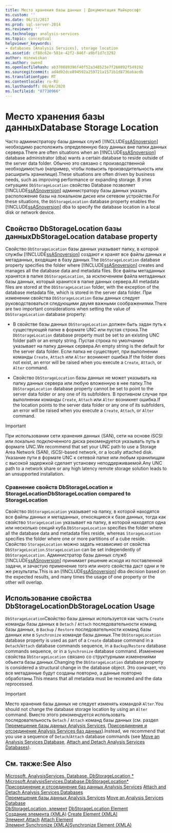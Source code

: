 ```yaml
---
title: Место хранения базы данных | Документация Майкрософт
ms.custom: ''
ms.date: 06/13/2017
ms.prod: sql-server-2014
ms.reviewer: ''
ms.technology: analysis-services
ms.topic: conceptual
helpviewer_keywords:
- databases [Analysis Services], storage location
ms.assetid: cf88c62e-581e-42f2-846f-a9bf1d7c3292
author: minewiskan
ms.author: owend
ms.openlocfilehash: ab370889396f40f52a348523e7f268892f549192
ms.sourcegitcommit: ad4d92dce894592a259721a1571b1d8736abacdb
ms.translationtype: MT
ms.contentlocale: ru-RU
ms.lasthandoff: 08/04/2020
ms.locfileid: "87730966"
---
```

# <a name="database-storage-location"></a><span data-ttu-id="0fa9d-102">Место хранения базы данных</span><span class="sxs-lookup"><span data-stu-id="0fa9d-102">Database Storage Location</span></span>
  <span data-ttu-id="0fa9d-103">Часто администратору базы данных служб [!INCLUDE[ssASnoversion](../../includes/ssasnoversion-md.md)] необходимо расположить определенную базу данных вне папки данных сервера.</span><span class="sxs-lookup"><span data-stu-id="0fa9d-103">There are often situations when an [!INCLUDE[ssASnoversion](../../includes/ssasnoversion-md.md)] database administrator (dba) wants a certain database to reside outside of the server data folder.</span></span> <span data-ttu-id="0fa9d-104">Обычно это связано с производственной необходимостью (например, чтобы повысить производительность или расширить хранилище).</span><span class="sxs-lookup"><span data-stu-id="0fa9d-104">These situations are often driven by business needs, such as improving performance or expanding storage.</span></span> <span data-ttu-id="0fa9d-105">В этих ситуациях `DbStorageLocation` свойство Database позволяет [!INCLUDE[ssASnoversion](../../includes/ssasnoversion-md.md)] администратору базы данных указать расположение базы на локальном диске или сетевом устройстве.</span><span class="sxs-lookup"><span data-stu-id="0fa9d-105">For these situations, the `DbStorageLocation` database property enables the [!INCLUDE[ssASnoversion](../../includes/ssasnoversion-md.md)] dba to specify the database location in a local disk or network device.</span></span>  
  
## <a name="dbstoragelocation-database-property"></a><span data-ttu-id="0fa9d-106">Свойство DbStorageLocation базы данных</span><span class="sxs-lookup"><span data-stu-id="0fa9d-106">DbStorageLocation database property</span></span>  
 <span data-ttu-id="0fa9d-107">Свойство `DbStorageLocation` базы данных указывает папку, в которой службы [!INCLUDE[ssASnoversion](../../includes/ssasnoversion-md.md)] создают и хранят все файлы данных и метаданных, входящие в базу данных.</span><span class="sxs-lookup"><span data-stu-id="0fa9d-107">The `DbStorageLocation` database property specifies the folder where [!INCLUDE[ssASnoversion](../../includes/ssasnoversion-md.md)] creates and manages all the database data and metadata files.</span></span> <span data-ttu-id="0fa9d-108">Все файлы метаданных хранятся в папке `DbStorageLocation`, за исключением файла метаданных базы данных, который хранится в папке данных сервера.</span><span class="sxs-lookup"><span data-stu-id="0fa9d-108">All metadata files are stored at the `DbStorageLocation` folder, with the exception of the database metadata file, which is stored in the server data folder.</span></span> <span data-ttu-id="0fa9d-109">При изменении свойства `DbStorageLocation` базы данных следует руководствоваться следующими двумя важными соображениями.</span><span class="sxs-lookup"><span data-stu-id="0fa9d-109">There are two important considerations when setting the value of `DbStorageLocation` database property:</span></span>  
  
-   <span data-ttu-id="0fa9d-110">В свойстве базы данных `DbStorageLocation` должен быть задан путь к существующей папке в формате UNC или пустая строка.</span><span class="sxs-lookup"><span data-stu-id="0fa9d-110">The `DbStorageLocation` database property must be set to an existing UNC folder path or an empty string.</span></span> <span data-ttu-id="0fa9d-111">Пустая строка по умолчанию указывает на папку данных сервера.</span><span class="sxs-lookup"><span data-stu-id="0fa9d-111">An empty string is the default for the server data folder.</span></span> <span data-ttu-id="0fa9d-112">Если папка не существует, при выполнении команды `Create`, `Attach` или `Alter` возникнет ошибка.</span><span class="sxs-lookup"><span data-stu-id="0fa9d-112">If the folder does not exist, an error will be raised when you execute a `Create`, `Attach`, or `Alter` command.</span></span>  
  
-   <span data-ttu-id="0fa9d-113">Свойство `DbStorageLocation` базы данных не может указывать на папку данных сервера или любую вложенную в нее папку.</span><span class="sxs-lookup"><span data-stu-id="0fa9d-113">The `DbStorageLocation` database property cannot be set to point to the server data folder or any one of its subfolders.</span></span> <span data-ttu-id="0fa9d-114">В противном случае при выполнении команды `Create`, `Attach` или `Alter` возникнет ошибка.</span><span class="sxs-lookup"><span data-stu-id="0fa9d-114">If the location points to the server data folder or any one of its subfolders, an error will be raised when you execute a `Create`, `Attach`, or `Alter` command.</span></span>  
  
> [!IMPORTANT]  
>  <span data-ttu-id="0fa9d-115">При использовании сети хранения данных (SAN), сети на основе iSCSI или локально подключенного диска рекомендуется указывать путь в формате UNC.</span><span class="sxs-lookup"><span data-stu-id="0fa9d-115">We recommend that set your UNC path to use a Storage Area Network (SAN), iSCSI-based network, or a locally attached disk.</span></span> <span data-ttu-id="0fa9d-116">Указание пути в формате UNC к сетевой папке или любым хранилищам с высокой задержкой сделает установку неподдерживаемой.</span><span class="sxs-lookup"><span data-stu-id="0fa9d-116">Any UNC path to a network share or any high latency remote storage solution leads to an unsupported installation.</span></span>  
  
### <a name="dbstoragelocation-compared-to-storagelocation"></a><span data-ttu-id="0fa9d-117">Сравнение свойств DbStorageLocation и StorageLocation</span><span class="sxs-lookup"><span data-stu-id="0fa9d-117">DbStorageLocation compared to StorageLocation</span></span>  
 <span data-ttu-id="0fa9d-118">Свойство `DbStorageLocation` указывает на папку, в которой находятся все файлы данных и метаданных, относящиеся к базе данных, тогда как свойство `StorageLocation` указывает на папку, в которой находятся одна или несколько секций куба.</span><span class="sxs-lookup"><span data-stu-id="0fa9d-118">`DbStorageLocation` specifies the folder where all the database data and metadata files reside, whereas `StorageLocation` specifies the folder where one or more partitions of a cube reside.</span></span> <span data-ttu-id="0fa9d-119">Свойство `StorageLocation` можно задать независимо от свойства `DbStorageLocation`.</span><span class="sxs-lookup"><span data-stu-id="0fa9d-119">`StorageLocation` can be set independently of `DbStorageLocation`.</span></span> <span data-ttu-id="0fa9d-120">Администратор базы данных служб [!INCLUDE[ssASnoversion](../../includes/ssasnoversion-md.md)] принимает решение исходя из поставленной задачи, и зачастую применение того или иного свойства даст одни и те же результаты.</span><span class="sxs-lookup"><span data-stu-id="0fa9d-120">This is an [!INCLUDE[ssASnoversion](../../includes/ssasnoversion-md.md)] dba decision based on the expected results, and many times the usage of one property or the other will overlap.</span></span>  
  
## <a name="dbstoragelocation-usage"></a><span data-ttu-id="0fa9d-121">Использование свойства DbStorageLocation</span><span class="sxs-lookup"><span data-stu-id="0fa9d-121">DbStorageLocation Usage</span></span>  
 <span data-ttu-id="0fa9d-122">`DbStorageLocation`Свойство базы данных используется как часть `Create` команды базы данных в `Detach` / `Attach` последовательности команд базы данных, в `Backup` / `Restore` последовательности команд базы данных или в `Synchronize` команде базы данных.</span><span class="sxs-lookup"><span data-stu-id="0fa9d-122">The `DbStorageLocation` database property is used as part of a `Create` database command in a `Detach`/`Attach` database commands sequence, in a `Backup`/`Restore` database commands sequence, or in a `Synchronize` database command.</span></span> <span data-ttu-id="0fa9d-123">Изменение свойства `DbStorageLocation` связано со структурными изменениями объекта базы данных.</span><span class="sxs-lookup"><span data-stu-id="0fa9d-123">Changing the `DbStorageLocation` database property is considered a structural change in the database object.</span></span> <span data-ttu-id="0fa9d-124">Это означает, что все метаданные будут созданы повторно, а данные повторно обработаны.</span><span class="sxs-lookup"><span data-stu-id="0fa9d-124">This means that all metadata must be recreated and the data reprocessed.</span></span>  
  
> [!IMPORTANT]  
>  <span data-ttu-id="0fa9d-125">Место хранения базы данных не следует изменять командой `Alter`.</span><span class="sxs-lookup"><span data-stu-id="0fa9d-125">You should not change the database storage location by using an `Alter` command.</span></span> <span data-ttu-id="0fa9d-126">Вместо этого рекомендуется использовать последовательность `Detach` / `Attach` команд базы данных (см. раздел [Перемещение базы данных Analysis Services](move-an-analysis-services-database.md), [Присоединение и отсоединение Analysis Services баз данных](attach-and-detach-analysis-services-databases.md)).</span><span class="sxs-lookup"><span data-stu-id="0fa9d-126">Instead, we recommend that you use a sequence of `Detach`/`Attach` database commands (see [Move an Analysis Services Database](move-an-analysis-services-database.md), [Attach and Detach Analysis Services Databases](attach-and-detach-analysis-services-databases.md)).</span></span>  
  
## <a name="see-also"></a><span data-ttu-id="0fa9d-127">См. также:</span><span class="sxs-lookup"><span data-stu-id="0fa9d-127">See Also</span></span>  
 <span data-ttu-id="0fa9d-128">[Microsoft. AnalysisServices. Database. DbStorageLocation \*](/dotnet/api/microsoft.analysisservices.core.database.dbstoragelocation) </span><span class="sxs-lookup"><span data-stu-id="0fa9d-128">[Microsoft.AnalysisServices.Database.DbStorageLocation\*](/dotnet/api/microsoft.analysisservices.core.database.dbstoragelocation) </span></span>  
 <span data-ttu-id="0fa9d-129">[Присоединение и отсоединение баз данных Analysis Services](attach-and-detach-analysis-services-databases.md) </span><span class="sxs-lookup"><span data-stu-id="0fa9d-129">[Attach and Detach Analysis Services Databases](attach-and-detach-analysis-services-databases.md) </span></span>  
 <span data-ttu-id="0fa9d-130">[Перемещение базы данных Analysis Services](move-an-analysis-services-database.md) </span><span class="sxs-lookup"><span data-stu-id="0fa9d-130">[Move an Analysis Services Database](move-an-analysis-services-database.md) </span></span>  
 <span data-ttu-id="0fa9d-131">[DbStorageLocation, элемент](https://docs.microsoft.com/bi-reference/xmla/xml-elements-properties/dbstoragelocation-element) </span><span class="sxs-lookup"><span data-stu-id="0fa9d-131">[DbStorageLocation Element](https://docs.microsoft.com/bi-reference/xmla/xml-elements-properties/dbstoragelocation-element) </span></span>  
 <span data-ttu-id="0fa9d-132">[Создание элемента &#40;XMLA&#41;](https://docs.microsoft.com/bi-reference/xmla/xml-elements-commands/create-element-xmla) </span><span class="sxs-lookup"><span data-stu-id="0fa9d-132">[Create Element &#40;XMLA&#41;](https://docs.microsoft.com/bi-reference/xmla/xml-elements-commands/create-element-xmla) </span></span>  
 <span data-ttu-id="0fa9d-133">[Элемент Attach](https://docs.microsoft.com/bi-reference/xmla/xml-elements-commands/attach-element) </span><span class="sxs-lookup"><span data-stu-id="0fa9d-133">[Attach Element](https://docs.microsoft.com/bi-reference/xmla/xml-elements-commands/attach-element) </span></span>  
 [<span data-ttu-id="0fa9d-134">Элемент Synchronize (XMLA)</span><span class="sxs-lookup"><span data-stu-id="0fa9d-134">Synchronize Element &#40;XMLA&#41;</span></span>](https://docs.microsoft.com/bi-reference/xmla/xml-elements-commands/synchronize-element-xmla)  
  
  
